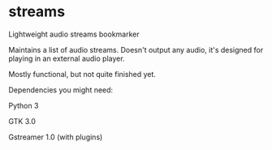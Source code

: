 # streams
Lightweight audio streams bookmarker

Maintains a list of audio streams. Doesn't output any audio, it's designed for playing in an external audio player.

Mostly functional, but not quite finished yet.

Dependencies you might need:

Python 3


GTK 3.0

Gstreamer 1.0 (with plugins)
